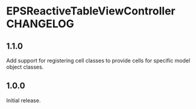 # EPSReactiveTableViewController CHANGELOG

## 1.1.0

Add support for registering cell classes to provide cells for specific model object classes.

## 1.0.0

Initial release.
